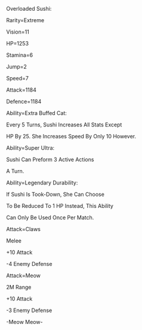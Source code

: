 Overloaded Sushi:

Rarity=Extreme

Vision=11

HP=1253

Stamina=6

Jump=2

Speed=7

Attack=1184

Defence=1184

Ability=Extra Buffed Cat:

Every 5 Turns, Sushi Increases All Stats Except

HP By 25. She Increases Speed By Only 10 However.

Ability=Super Ultra:

Sushi Can Preform 3 Active Actions

A Turn.

Ability=Legendary Durability:

If Sushi Is Took-Down, She Can Choose

To Be Reduced To 1 HP Instead, This Ability

Can Only Be Used Once Per Match.

Attack=Claws

Melee

+10 Attack

-4 Enemy Defense

Attack=Meow

2M Range

+10 Attack

-3 Enemy Defense

-Meow Meow-

